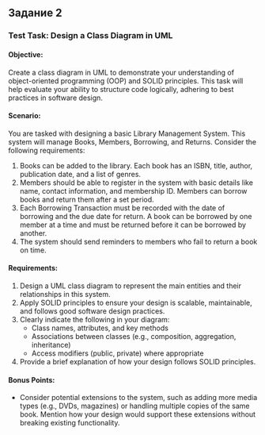 ## Задание 2
### Test Task: Design a Class Diagram in UML
#### Objective:
Create a class diagram in UML to demonstrate your understanding of object-oriented programming (OOP) and SOLID principles. This task will help evaluate your ability to structure code logically, adhering to best practices in software design.
#### Scenario:
You are tasked with designing a basic Library Management System. This system will manage Books, Members, Borrowing, and Returns. Consider the following requirements:

1. Books can be added to the library. Each book has an ISBN, title, author, publication date, and a list of genres.
2. Members should be able to register in the system with basic details like name, contact information, and membership ID. Members can borrow books and return them after a set period.
3. Each Borrowing Transaction must be recorded with the date of borrowing and the due date for return. A book can be borrowed by one member at a time and must be returned before it can be borrowed by another.
4. The system should send reminders to members who fail to return a book on time.
#### Requirements:
1. Design a UML class diagram to represent the main entities and their relationships in this system.
2. Apply SOLID principles to ensure your design is scalable, maintainable, and follows good software design practices.
3. Clearly indicate the following in your diagram:
   * Class names, attributes, and key methods
   * Associations between classes (e.g., composition, aggregation, inheritance)
   * Access modifiers (public, private) where appropriate
4. Provide a brief explanation of how your design follows SOLID principles.
#### Bonus Points:
* Consider potential extensions to the system, such as adding more media types (e.g., DVDs, magazines) or handling multiple copies of the same book. Mention how your design would support these extensions without breaking existing functionality.

